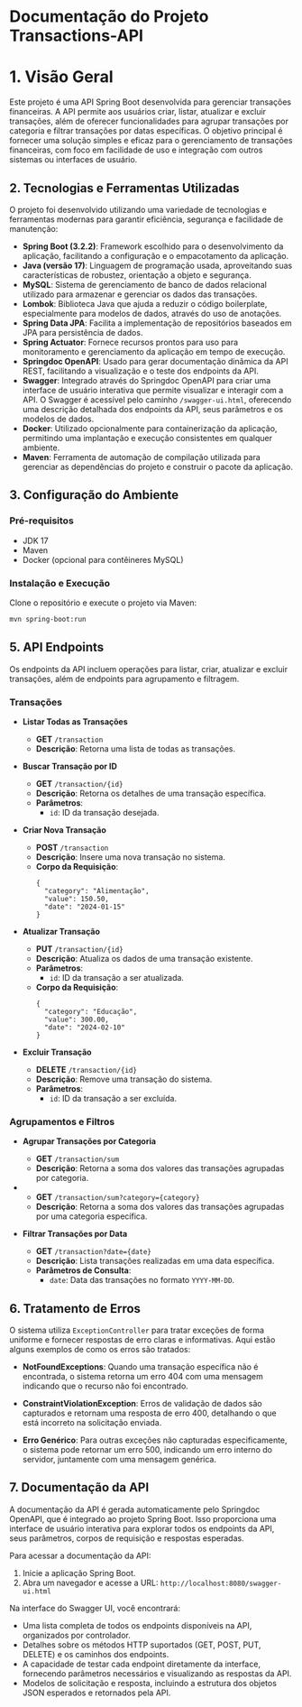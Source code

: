 # Documentação do Projeto Transactions-API

# 1. Visão Geral

Este projeto é uma API Spring Boot desenvolvida para gerenciar transações financeiras. A API permite aos usuários criar, listar, atualizar e excluir transações, além de oferecer funcionalidades para agrupar transações por categoria e filtrar transações por datas específicas. O objetivo principal é fornecer uma solução simples e eficaz para o gerenciamento de transações financeiras, com foco em facilidade de uso e integração com outros sistemas ou interfaces de usuário.

## 2. Tecnologias e Ferramentas Utilizadas

O projeto foi desenvolvido utilizando uma variedade de tecnologias e ferramentas modernas para garantir eficiência, segurança e facilidade de manutenção:

- **Spring Boot (3.2.2)**: Framework escolhido para o desenvolvimento da aplicação, facilitando a configuração e o empacotamento da aplicação.
- **Java (versão 17)**: Linguagem de programação usada, aproveitando suas características de robustez, orientação a objeto e segurança.
- **MySQL**: Sistema de gerenciamento de banco de dados relacional utilizado para armazenar e gerenciar os dados das transações.
- **Lombok**: Biblioteca Java que ajuda a reduzir o código boilerplate, especialmente para modelos de dados, através do uso de anotações.
- **Spring Data JPA**: Facilita a implementação de repositórios baseados em JPA para persistência de dados.
- **Spring Actuator**: Fornece recursos prontos para uso para monitoramento e gerenciamento da aplicação em tempo de execução.
- **Springdoc OpenAPI**: Usado para gerar documentação dinâmica da API REST, facilitando a visualização e o teste dos endpoints da API.
- **Swagger**: Integrado através do Springdoc OpenAPI para criar uma interface de usuário interativa que permite visualizar e interagir com a API. O Swagger é acessível pelo caminho `/swagger-ui.html`, oferecendo uma descrição detalhada dos endpoints da API, seus parâmetros e os modelos de dados.
- **Docker**: Utilizado opcionalmente para containerização da aplicação, permitindo uma implantação e execução consistentes em qualquer ambiente.
- **Maven**: Ferramenta de automação de compilação utilizada para gerenciar as dependências do projeto e construir o pacote da aplicação.

## 3. Configuração do Ambiente

### Pré-requisitos
- JDK 17
- Maven
- Docker (opcional para contêineres MySQL)

### Instalação e Execução
Clone o repositório e execute o projeto via Maven:
```bash
mvn spring-boot:run
```

## 5. API Endpoints

Os endpoints da API incluem operações para listar, criar, atualizar e excluir transações, além de endpoints para agrupamento e filtragem.

### Transações

- **Listar Todas as Transações**
    - **GET** `/transaction`
    - **Descrição**: Retorna uma lista de todas as transações.

- **Buscar Transação por ID**
    - **GET** `/transaction/{id}`
    - **Descrição**: Retorna os detalhes de uma transação específica.
    - **Parâmetros**:
        - `id`: ID da transação desejada.

- **Criar Nova Transação**
    - **POST** `/transaction`
    - **Descrição**: Insere uma nova transação no sistema.
    - **Corpo da Requisição**:
      ```
      {
        "category": "Alimentação",
        "value": 150.50,
        "date": "2024-01-15"
      }
      ```

- **Atualizar Transação**
    - **PUT** `/transaction/{id}`
    - **Descrição**: Atualiza os dados de uma transação existente.
    - **Parâmetros**:
        - `id`: ID da transação a ser atualizada.
    - **Corpo da Requisição**:
      ```
      {
        "category": "Educação",
        "value": 300.00,
        "date": "2024-02-10"
      }
      ```

- **Excluir Transação**
    - **DELETE** `/transaction/{id}`
    - **Descrição**: Remove uma transação do sistema.
    - **Parâmetros**:
        - `id`: ID da transação a ser excluída.

### Agrupamentos e Filtros

- **Agrupar Transações por Categoria**
    - **GET** `/transaction/sum`
    - **Descrição**: Retorna a soma dos valores das transações agrupadas por categoria.
- 
    - **GET** `/transaction/sum?category={category}`
    - **Descrição**: Retorna a soma dos valores das transações agrupadas por uma categoria específica.

- **Filtrar Transações por Data**
    - **GET** `/transaction?date={date}`
    - **Descrição**: Lista transações realizadas em uma data específica.
    - **Parâmetros de Consulta**:
        - `date`: Data das transações no formato `YYYY-MM-DD`.

## 6. Tratamento de Erros

O sistema utiliza `ExceptionController` para tratar exceções de forma uniforme e fornecer respostas de erro claras e informativas. Aqui estão alguns exemplos de como os erros são tratados:

- **NotFoundExceptions**: Quando uma transação específica não é encontrada, o sistema retorna um erro 404 com uma mensagem indicando que o recurso não foi encontrado.

- **ConstraintViolationException**: Erros de validação de dados são capturados e retornam uma resposta de erro 400, detalhando o que está incorreto na solicitação enviada.

- **Erro Genérico**: Para outras exceções não capturadas especificamente, o sistema pode retornar um erro 500, indicando um erro interno do servidor, juntamente com uma mensagem genérica.


## 7. Documentação da API

A documentação da API é gerada automaticamente pelo Springdoc OpenAPI, que é integrado ao projeto Spring Boot. Isso proporciona uma interface de usuário interativa para explorar todos os endpoints da API, seus parâmetros, corpos de requisição e respostas esperadas.

Para acessar a documentação da API:

1. Inicie a aplicação Spring Boot.
2. Abra um navegador e acesse a URL: `http://localhost:8080/swagger-ui.html`

Na interface do Swagger UI, você encontrará:

- Uma lista completa de todos os endpoints disponíveis na API, organizados por controlador.
- Detalhes sobre os métodos HTTP suportados (GET, POST, PUT, DELETE) e os caminhos dos endpoints.
- A capacidade de testar cada endpoint diretamente da interface, fornecendo parâmetros necessários e visualizando as respostas da API.
- Modelos de solicitação e resposta, incluindo a estrutura dos objetos JSON esperados e retornados pela API.
